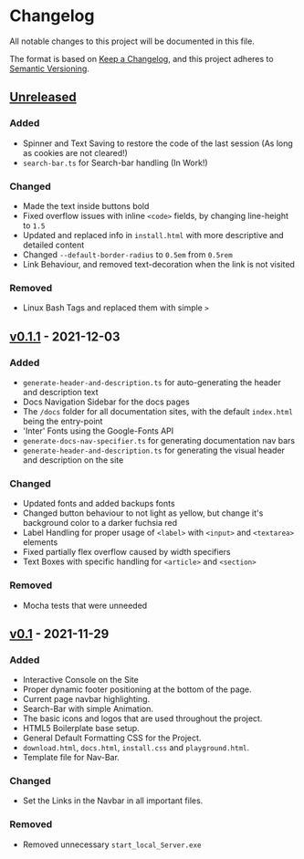 # Changelog

All notable changes to this project will be documented in this file.

The format is based on [Keep a Changelog](https://keepachangelog.com/en/1.0.0/),
and this project adheres to [Semantic Versioning](https://semver.org/spec/v2.0.0.html).

## [Unreleased]

### Added
- Spinner and Text Saving to restore the code of the last session (As long as cookies are not cleared!)
- `search-bar.ts` for Search-bar handling (In Work!)

### Changed
- Made the text inside buttons bold
- Fixed overflow issues with inline `<code>` fields, by changing line-height to `1.5`
- Updated and replaced info in `install.html` with more descriptive and detailed content
- Changed `--default-border-radius` to `0.5em` from `0.5rem`
- Link Behaviour, and removed text-decoration when the link is not visited

### Removed
- Linux Bash Tags and replaced them with simple `>`

## [v0.1.1] - 2021-12-03

### Added
- `generate-header-and-description.ts` for auto-generating the header and description text
- Docs Navigation Sidebar for the docs pages
- The `/docs` folder for all documentation sites, with the default `index.html` being the entry-point
- 'Inter' Fonts using the Google-Fonts API
- `generate-docs-nav-specifier.ts` for generating documentation nav bars
- `generate-header-and-description.ts` for generating the visual header and description on the site

### Changed
- Updated fonts and added backups fonts
- Changed button behaviour to not light as yellow, but change it's background color to a darker fuchsia red
- Label Handling for proper usage of `<label>` with `<input>` and `<textarea>` elements
- Fixed partially flex overflow caused by width specifiers
- Text Boxes with specific handling for `<article>` and `<section>`

### Removed
- Mocha tests that were unneeded

## [v0.1] - 2021-11-29

### Added

- Interactive Console on the Site
- Proper dynamic footer positioning at the bottom of the page.
- Current page navbar highlighting.
- Search-Bar with simple Animation.
- The basic icons and logos that are used throughout the project.
- HTML5 Boilerplate base setup.
- General Default Formatting CSS for the Project.
- `download.html`, `docs.html`, `install.css` and `playground.html`.
- Template file for Nav-Bar.

### Changed
- Set the Links in the Navbar in all important files.

### Removed
- Removed unnecessary `start_local_Server.exe`

[unreleased]: https://github.com/WMC-AHIF-2021/Kipper-Web/compare/HEAD...base-dev
[v0.1.1]: https://github.com/WMC-AHIF-2021/Kipper-Web/compare/v0.1...v0.1.1
[v0.1]: https://github.com/WMC-AHIF-2021/Kipper-Web/tree/v0.1
